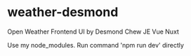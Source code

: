 # weather-desmond

Open Weather Frontend UI by Desmond Chew JE
Vue Nuxt

Use my node_modules. 
Run command 'npm run dev' directly

